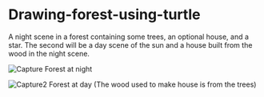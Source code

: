# Drawing-forest-using-turtle
A night scene in a forest containing some trees, an optional house, and a star. The second will be a day scene of the sun and a house built from the wood in the night scene.


![Capture](https://user-images.githubusercontent.com/20256767/95040825-de5c6d80-06a2-11eb-87b2-adf9b66bd55c.PNG)
Forest at night



![Capture2](https://user-images.githubusercontent.com/20256767/95040824-de5c6d80-06a2-11eb-9b27-aa0b6b975ac4.PNG)
Forest at day (The wood used to make house is from the trees)

